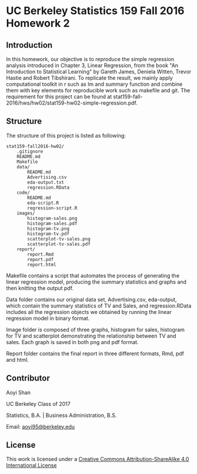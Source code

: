 # UC Berkeley Statistics 159 Fall 2016 Homework 2

## Introduction

In this homework, our objective is to reproduce the simple regression analysis introduced in Chapter 3, Linear Regression, from the book "An Introduction to Statistical Learning" by Gareth James, Deniela Witten, Trevor Hastie and Robert Tibshirani. To replicate the result, we mainly apply computational toolkit in r such as lm and summary function and combine them with key elements for reproducible work such as makefile and git. The requirement for this project can be found at stat159-fall-2016/hws/hw02/stat159-hw02-simple-regression.pdf. 

## Structure

The structure of this project is listed as following:

```
stat159-fall2016-hw02/
    .gitignore
    README.md
    Makefile
    data/
    	README.md
    	Advertising.csv
    	eda-output.txt
    	regression.RData
    code/
    	README.md
    	eda-script.R
    	regression-script.R
    images/
        histogram-sales.png
        histogram-sales.pdf
        histogram-tv.png
        histogram-tv.pdf
        scatterplot-tv-sales.png
        scatterplot-tv-sales.pdf
    report/
    	report.Rmd
    	report.pdf
    	report.html
```

Makefile contains a script that automates the process of generating the linear regression model, producing the summary statistics and graphs and then knitting the output pdf. 

Data folder contains our original data set, Advertising.csv, eda-output, which contain the summary statistics of TV and Sales, and regression.RData includes all the regression objects we obtained by running the linear regression model in binary format.

Image folder is composed of three graphs, histogram for sales, histogram for TV and scatterplot demonstrating the relationship between TV and sales. Each graph is saved in both png and pdf format. 

Report folder contains the final report in three different formats, Rmd, pdf and html.

## Contributor

Aoyi Shan

UC Berkeley Class of 2017

Statistics, B.A. | Business Administration, B.S.

Email: aoyi95@berkeley.edu

## License

This work is licensed under a [Creative Commons Attribution-ShareAlike 4.0 International License](http://creativecommons.org/licenses/by-sa/4.0/)
